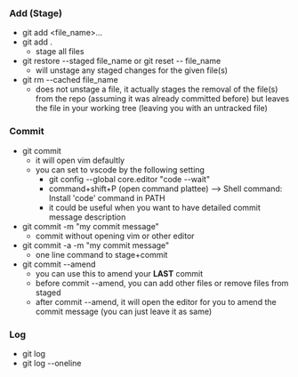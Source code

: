 ### Add (Stage)
- git add <file_name>...
- git add .
    - stage all files
- git restore --staged file_name or git reset -- file_name
    - will unstage any staged changes for the given file(s)
- git rm --cached file_name 
    - does not unstage a file, it actually stages the removal of the file(s) from the repo (assuming it was already committed before) but leaves the file in your working tree (leaving you with an untracked file)

### Commit
- git commit
    - it will open vim defaultly
    - you can set to vscode by the following setting
        - git config --global core.editor "code --wait"
        - command+shift+P (open command plattee) --> Shell command: Install 'code' command in PATH
        - it could be useful when you want to have detailed commit message description  
- git commit -m "my commit message"
    - commit without opening vim or other editor
- git commit -a -m "my commit message"
    - one line command to stage+commit
- git commit --amend
    - you can use this to amend your **LAST** commit
    - before commit --amend, you can add other files or remove files from staged
    - after commit --amend, it will open the editor for you to amend the commit message (you can just leave it as same)

### Log
- git log
- git log --oneline